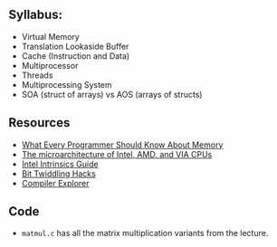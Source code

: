 ## Syllabus:

* Virtual Memory
* Translation Lookaside Buffer
* Cache (Instruction and Data)
* Multiprocessor
* Threads
* Multiprocessing System
* SOA (struct of arrays) vs AOS (arrays of structs)

## Resources

- [What Every Programmer Should Know About Memory](https://www.akkadia.org/drepper/cpumemory.pdf)
- [The microarchitecture of Intel, AMD, and VIA CPUs](https://www.agner.org/optimize/microarchitecture.pdf)
- [Intel Intrinsics Guide](https://www.intel.com/content/www/us/en/docs/intrinsics-guide/index.html)
- [Bit Twiddling Hacks](https://graphics.stanford.edu/~seander/bithacks.html)
- [Compiler Explorer](https://www.godbolt.org)

## Code

- `matmul.c` has all the matrix multiplication variants from the lecture.
